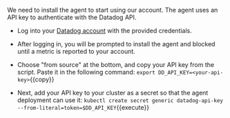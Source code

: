 We need to install the agent to start using our account. The agent uses an API key to authenticate with the Datadog API.

* Log into your [Datadog account](https://app.datadoghq.com) with the provided credentials. 
* After logging in, you will be prompted to install the agent and blocked until a metric is reported to your account.

* Choose "from source" at the bottom, and copy your API key from the script. Paste it in the following command:
`export DD_API_KEY=<your-api-key>`{{copy}}

* Next, add your API key to your cluster as a secret so that the agent deployment can use it:
`kubectl create secret generic datadog-api-key --from-literal=token=$DD_API_KEY`{{execute}}
